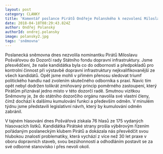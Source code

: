 ```yaml
---
layout: post
category: CLANKY
title: 'Komentář poslance Pirátů Ondřeje Polanského k nezvolení Miloslavy Pošvářové do Dozorčí rady SFDI'
date: 2018-04-18T08:29:43.824Z
author: Ondřej Polanský
authorId: ondrej.polansky
image: polansky2.jpg
tags: 'sněmovna'
---
```


Poslanecká sněmovna dnes nezvolila nominantku Pirátů Miloslavu Pošvářovou do Dozorčí rady Státního fondu dopravní infrastruktury. Jsme přesvědčení, že naše kandidátka byla co do odbornosti a předpokladů pro kontrolní činnost při výstavbě dopravní infrastruktury nejkvalifikovanější ze všech kandidátů. Opět jsme mohli v přímém přenosu sledovat triumf politického handlu nad zvolením skutečného odborníka s praxí. Navíc tím opět nebyl dodržen tolikrát zmiňovaný princip poměrného zastoupení, který Pirátům přiznával jedno místo v této dozorčí radě. Smutnou vizitkou Sněmovny je, že do státního dozorčího orgánu navolila své vlastní členy, čímž dochází k dalšímu kumulování funkcí a především odměn. V minulém týdnu jsme představili legislativní návrh, který by kumulování odměn zabránil.

V tajném hlasování dnes Pošvářová získala 76 hlasů ze 175 vydaných hlasovacích lístků. Kandidátka Pirátské strany prošla výběrovým řízením pořádaným poslaneckým klubem Pirátů a dokázala nás přesvědčit svou hlubokou znalostí problematiky, která vychází z více než 30 let praxe v oboru dopravních staveb, svou bezúhonností a odhodláním postavit se za své odborné stanovisko i přes nevoli okolí. 





